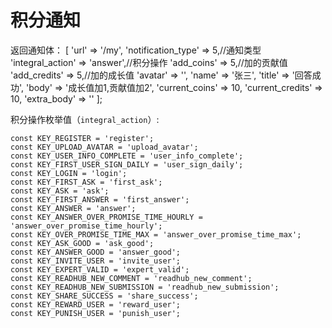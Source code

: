 # 积分通知

返回通知体：
[
    'url'    => '/my',
    'notification_type' => 5,//通知类型
    'integral_action' => 'answer',//积分操作
    'add_coins' => 5,//加的贡献值
    'add_credits' => 5,//加的成长值
    'avatar' => '',
    'name'   => '张三',
    'title'  => '回答成功',
    'body'   => '成长值加1,贡献值加2',
    'current_coins' => 10,
    'current_credits' => 10,
    'extra_body' => ''
];


积分操作枚举值（`integral_action`）:
```
const KEY_REGISTER = 'register';
const KEY_UPLOAD_AVATAR = 'upload_avatar';
const KEY_USER_INFO_COMPLETE = 'user_info_complete';
const KEY_FIRST_USER_SIGN_DAILY = 'user_sign_daily';
const KEY_LOGIN = 'login';
const KEY_FIRST_ASK = 'first_ask';
const KEY_ASK = 'ask';
const KEY_FIRST_ANSWER = 'first_answer';
const KEY_ANSWER = 'answer';
const KEY_ANSWER_OVER_PROMISE_TIME_HOURLY = 'answer_over_promise_time_hourly';
const KEY_OVER_PROMISE_TIME_MAX = 'answer_over_promise_time_max';
const KEY_ASK_GOOD = 'ask_good';
const KEY_ANSWER_GOOD = 'answer_good';
const KEY_INVITE_USER = 'invite_user';
const KEY_EXPERT_VALID = 'expert_valid';
const KEY_READHUB_NEW_COMMENT = 'readhub_new_comment';
const KEY_READHUB_NEW_SUBMISSION = 'readhub_new_submission';
const KEY_SHARE_SUCCESS = 'share_success';
const KEY_REWARD_USER = 'reward_user';
const KEY_PUNISH_USER = 'punish_user';
```